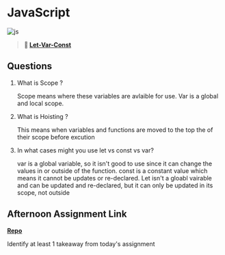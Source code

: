 # JavaScript

![js](https://bcw.blob.core.windows.net/public/img/courses/js.gif)

> **📖 [Let-Var-Const](https://codeworksacademy.com/fs-student-guide/resources/wk2/01-Let-Var-Const)**

## Questions

1. What is Scope ?
   
    Scope means where these variables are avlaible for use. Var is a global and local scope. 

2. What is Hoisting ?

    This means when variables and functions are moved to the top the of their scope before excution

3. In what cases might you use let vs const vs var?

    var is a global variable, so it isn't good to use since it can change the values in or outside of the function. const is a constant value which means it cannot be updates or re-declared. Let isn't a gloabl vairable and can be updated and re-declared, but it can only be updated in its scope, not outside 

## Afternoon Assignment Link

**[Repo](https://github.com/katie-mccauley/scoreboard)**

Identify at least 1 takeaway from today's assignment
